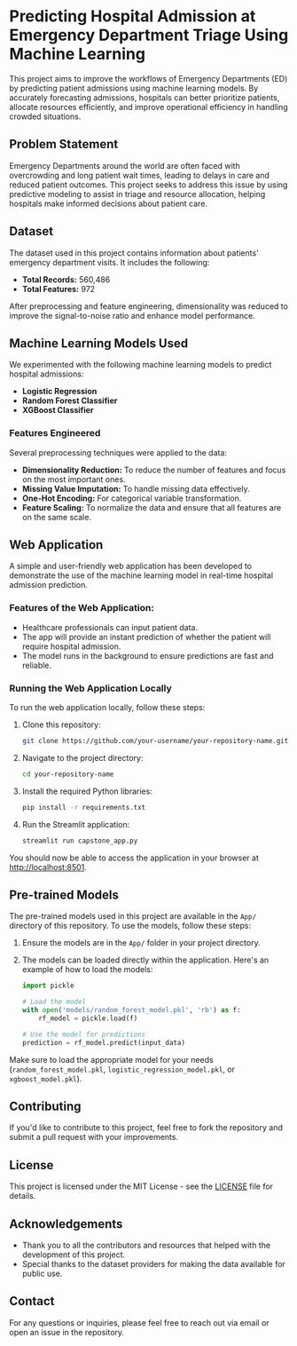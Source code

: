 # Predicting Hospital Admission at Emergency Department Triage Using Machine Learning

This project aims to improve the workflows of Emergency Departments (ED) by predicting patient admissions using machine learning models. By accurately forecasting admissions, hospitals can better prioritize patients, allocate resources efficiently, and improve operational efficiency in handling crowded situations.

## Problem Statement

Emergency Departments around the world are often faced with overcrowding and long patient wait times, leading to delays in care and reduced patient outcomes. This project seeks to address this issue by using predictive modeling to assist in triage and resource allocation, helping hospitals make informed decisions about patient care.

## Dataset

The dataset used in this project contains information about patients' emergency department visits. It includes the following:

- **Total Records:** 560,486
- **Total Features:** 972

After preprocessing and feature engineering, dimensionality was reduced to improve the signal-to-noise ratio and enhance model performance.

## Machine Learning Models Used

We experimented with the following machine learning models to predict hospital admissions:

- **Logistic Regression**
- **Random Forest Classifier**
- **XGBoost Classifier**

### Features Engineered

Several preprocessing techniques were applied to the data:

- **Dimensionality Reduction:** To reduce the number of features and focus on the most important ones.
- **Missing Value Imputation:** To handle missing data effectively.
- **One-Hot Encoding:** For categorical variable transformation.
- **Feature Scaling:** To normalize the data and ensure that all features are on the same scale.

## Web Application

A simple and user-friendly web application has been developed to demonstrate the use of the machine learning model in real-time hospital admission prediction.

### Features of the Web Application:
- Healthcare professionals can input patient data.
- The app will provide an instant prediction of whether the patient will require hospital admission.
- The model runs in the background to ensure predictions are fast and reliable.

### Running the Web Application Locally

To run the web application locally, follow these steps:

1. Clone this repository:

    ```bash
    git clone https://github.com/your-username/your-repository-name.git
    ```

2. Navigate to the project directory:

    ```bash
    cd your-repository-name
    ```

3. Install the required Python libraries:

    ```bash
    pip install -r requirements.txt
    ```

4. Run the Streamlit application:

    ```bash
    streamlit run capstone_app.py
    ```

You should now be able to access the application in your browser at [http://localhost:8501](http://localhost:8501).

## Pre-trained Models

The pre-trained models used in this project are available in the `App/` directory of this repository. To use the models, follow these steps:

1. Ensure the models are in the `App/` folder in your project directory.
2. The models can be loaded directly within the application. Here's an example of how to load the models:

    ```python
    import pickle

    # Load the model
    with open('models/random_forest_model.pkl', 'rb') as f:
        rf_model = pickle.load(f)

    # Use the model for predictions
    prediction = rf_model.predict(input_data)
    ```

Make sure to load the appropriate model for your needs (`random_forest_model.pkl`, `logistic_regression_model.pkl`, or `xgboost_model.pkl`).

## Contributing

If you'd like to contribute to this project, feel free to fork the repository and submit a pull request with your improvements.

## License

This project is licensed under the MIT License - see the [LICENSE](LICENSE) file for details.

## Acknowledgements

- Thank you to all the contributors and resources that helped with the development of this project.
- Special thanks to the dataset providers for making the data available for public use.

## Contact

For any questions or inquiries, please feel free to reach out via email or open an issue in the repository.

